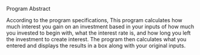 Program Abstract

According to the program specifications, This program calculates how much interest you gain on an investment based in your inputs of how much you invested to begin with,
what the interest rate is, and how long you left the investment to create interest.
The program then calculates what you entered and displays the results in a box along with your original inputs.
